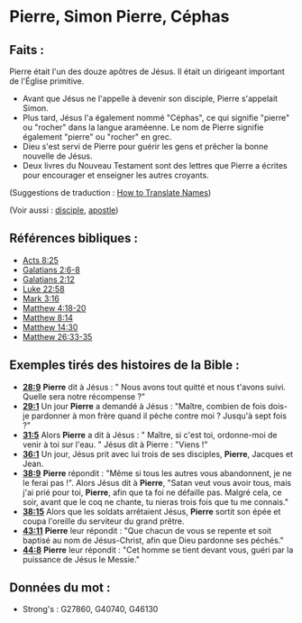 # Pierre, Simon Pierre, Céphas

## Faits :

Pierre était l'un des douze apôtres de Jésus. Il était un dirigeant important de l'Église primitive.

* Avant que Jésus ne l'appelle à devenir son disciple, Pierre s'appelait Simon.
* Plus tard, Jésus l'a également nommé "Céphas", ce qui signifie "pierre" ou "rocher" dans la langue araméenne. Le nom de Pierre signifie également "pierre" ou "rocher" en grec.
* Dieu s'est servi de Pierre pour guérir les gens et prêcher la bonne nouvelle de Jésus.
* Deux livres du Nouveau Testament sont des lettres que Pierre a écrites pour encourager et enseigner les autres croyants.

(Suggestions de traduction : [How to Translate Names](rc://en/ta/man/translate/translate-names))

(Voir aussi : [disciple](../kt/disciple.md), [apostle](../kt/apostle.md))

## Références bibliques :

* [Acts 8:25](rc://en/tn/help/act/08/25)
* [Galatians 2:6-8](rc://en/tn/help/gal/02/06)
* [Galatians 2:12](rc://en/tn/help/gal/02/12)
* [Luke 22:58](rc://en/tn/help/luk/22/58)
* [Mark 3:16](rc://en/tn/help/mrk/03/16)
* [Matthew 4:18-20](rc://en/tn/help/mat/04/18)
* [Matthew 8:14](rc://en/tn/help/mat/08/14)
* [Matthew 14:30](rc://en/tn/help/mat/14/30)
* [Matthew 26:33-35](rc://en/tn/help/mat/26/33)

## Exemples tirés des histoires de la Bible :

* __[28:9](rc://en/tn/help/obs/28/09)__ __Pierre__ dit à Jésus : " Nous avons tout quitté et nous t'avons suivi. Quelle sera notre récompense ?"
* __[29:1](rc://en/tn/help/obs/29/01)__ Un jour __Pierre__ a demandé à Jésus : "Maître, combien de fois dois-je pardonner à mon frère quand il pèche contre moi ? Jusqu'à sept fois ?"
* __[31:5](rc://en/tn/help/obs/31/05)__ Alors __Pierre__ a dit à Jésus : " Maître, si c'est toi, ordonne-moi de venir à toi sur l'eau. " Jésus dit à Pierre : "Viens !"
* __[36:1](rc://en/tn/help/obs/36/01)__ Un jour, Jésus prit avec lui trois de ses disciples, __Pierre__, Jacques et Jean.
* __[38:9](rc://en/tn/help/obs/38/09)__ __Pierre__ répondit : "Même si tous les autres vous abandonnent, je ne le ferai pas !". Alors Jésus dit à __Pierre__, "Satan veut vous avoir tous, mais j'ai prié pour toi, __Pierre__, afin que ta foi ne défaille pas. Malgré cela, ce soir, avant que le coq ne chante, tu nieras trois fois que tu me connais."
* __[38:15](rc://en/tn/help/obs/38/15)__ Alors que les soldats arrêtaient Jésus, __Pierre__ sortit son épée et coupa l'oreille du serviteur du grand prêtre.
* __[43:11](rc://en/tn/help/obs/43/11)__ __Pierre__ leur répondit : "Que chacun de vous se repente et soit baptisé au nom de Jésus-Christ, afin que Dieu pardonne ses péchés."
* __[44:8](rc://en/tn/help/obs/44/08)__ __Pierre__ leur répondit : "Cet homme se tient devant vous, guéri par la puissance de Jésus le Messie."

## Données du mot :

* Strong's : G27860, G40740, G46130
